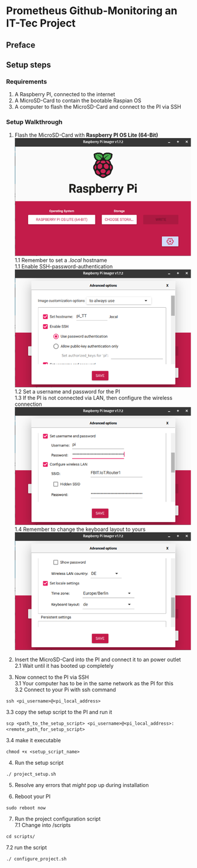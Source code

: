 # Prometheus Github-Monitoring an IT-Tec Project
## Preface
## Setup steps
### Requirements
1. A Raspberry PI, connected to the internet
2. A MicroSD-Card to contain the bootable Raspian OS
3. A computer to flash the MicroSD-Card and connect to the PI via SSH
### Setup Walkthrough
1. Flash the MicroSD-Card with **Raspberry PI OS Lite (64-Bit)**  
![Screenshot of Raspberry Pi Imager](https://raw.githubusercontent.com/Shahondin1624/IT-Tec_Prometheus/main/screenshots/1_Imager_1.png)  
1.1 Remember to set a *.local* hostname  
1.1 Enable SSH-password-authentication  
![Screenshot of Raspberry Pi Imager showing options to set local hostname and ssh connection](https://raw.githubusercontent.com/Shahondin1624/IT-Tec_Prometheus/main/screenshots/1_Imager_2.png)  
1.2 Set a username and password for the PI  
1.3 If the PI is not connected via LAN, then configure the wireless connection  
![Screenshot of Raspberry Pi Imager showing options to set local hostname and ssh connection](https://raw.githubusercontent.com/Shahondin1624/IT-Tec_Prometheus/main/screenshots/1_Imager_3.png)  
1.4 Remember to change the keyboard layout to yours  
![Screenshot of Raspberry Pi Imager showing options to set local hostname and ssh connection](https://raw.githubusercontent.com/Shahondin1624/IT-Tec_Prometheus/main/screenshots/1_Imager_4.png)

2. Insert the MicroSD-Card into the PI and connect it to an power outlet  
2.1 Wait until it has booted up completely  

3. Now connect to the PI via SSH  
3.1 Your computer has to be in the same network as the PI for this  
3.2 Connect to your Pi with ssh command  
```
ssh <pi_username>@<pi_local_address>
```  
3.3 copy the setup script to the PI and run it  
```
scp <path_to_the_setup_script> <pi_username>@<pi_local_address>:<remote_path_for_setup_script>
```  
3.4 make it executable  
```
chmod +x <setup_script_name>
```  


4. Run the setup script
```
./ project_setup.sh
```  
5. Resolve any errors that *might* pop up during installation


6. Reboot your PI
```
sudo reboot now
```


7. Run the project configuration script  
7.1 Change into /scripts
```
cd scripts/
```  
7.2 run the script
```
./ configure_project.sh
```